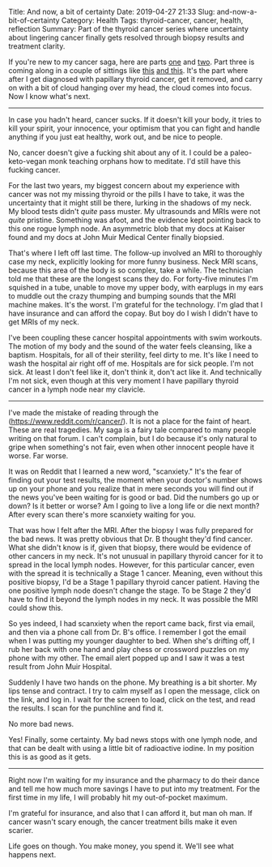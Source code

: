Title: And now, a bit of certainty
Date: 2019-04-27 21:33
Slug: and-now-a-bit-of-certainty
Category: Health
Tags: thyroid-cancer, cancer, health, reflection
Summary: Part of the thyroid cancer series where uncertainty about lingering cancer finally gets resolved through biopsy results and treatment clarity.

If you're new to my cancer saga, here are parts [one]({filename}my-thyroid-got-cancer.md) and [two]({filename}my-thyroid-got-cancer-one-year-later.md). Part three is coming along in a couple of sittings like [this]({filename}the-thing-that-wont-go-away.md) [and this]({filename}here-i-go-again.md). It's the part where after I get diagnosed with papillary thyroid cancer, get it removed, and carry on with a bit of cloud hanging over my head, the cloud comes into focus. Now I know what's next. 

---

In case you hadn't heard, cancer sucks. If it doesn't kill your body, it tries to kill your spirit, your innocence, your optimism that you can fight and handle anything if you just eat healthy, work out, and be nice to people. 

No, cancer doesn't give a fucking shit about any of it. I could be a paleo-keto-vegan monk teaching orphans how to meditate. I'd still have this fucking cancer. 

For the last two years, my biggest concern about my experience with cancer was not my missing thyroid or the pills I have to take, it was the uncertainty that it might still be there, lurking in the shadows of my neck. My blood tests didn't *quite* pass muster. My ultrasounds and MRIs were not *quite* pristine. Something was afoot, and the evidence kept pointing back to this one rogue lymph node. An asymmetric blob that my docs at Kaiser found and my docs at John Muir Medical Center finally biopsied. 

That's where I left off last time. The follow-up involved an MRI to thoroughly case my neck, explicitly looking for more funny business. Neck MRI scans, because this area of the body is so complex, take a while. The technician told me that these are the longest scans they do. For forty-five minutes I'm squished in a tube, unable to move my upper body, with earplugs in my ears to muddle out the crazy thumping and bumping sounds that the MRI machine makes. It's the worst. I'm grateful for the technology. I'm glad that I have insurance and can afford the copay. But boy do I wish I didn't have to get MRIs of my neck. 

I've been coupling these cancer hospital appointments with swim workouts. The motion of my body and the sound of the water feels cleansing, like a baptism. Hospitals, for all of their sterility, feel dirty to me. It's like I need to wash the hospital air right off of me. Hospitals are for sick people. I'm not sick. At least I don't feel like it, don't think it, don't act like it. And technically I'm not sick, even though at this very moment I have papillary thyroid cancer in a lymph node near my clavicle. 

---

I've made the mistake of reading through the (https://www.reddit.com/r/cancer/). It is not a place for the faint of heart. These are real tragedies. My saga is a fairy tale compared to many people writing on that forum. I can't complain, but I do because it's only natural to gripe when something's not fair, even when other innocent people have it worse. Far worse. 

It was on Reddit that I learned a new word, "scanxiety." It's the fear of finding out your test results, the moment when your doctor's number shows up on your phone and you realize that in mere seconds you will find out if the news you've been waiting for is good or bad. Did the numbers go up or down? Is it better or worse? Am I going to live a long life or die next month? After every scan there's more scanxiety waiting for you. 

That was how I felt after the MRI. After the biopsy I was fully prepared for the bad news. It was pretty obvious that Dr. B thought they'd find cancer. What she didn't know is if, given that biopsy, there would be evidence of other cancers in my neck. It's not unusual in papillary thyroid cancer for it to spread in the local lymph nodes. However, for this particular cancer, even with the spread it is technically a Stage 1 cancer. Meaning, even without this positive biopsy, I'd be a Stage 1 papillary thyroid cancer patient. Having the one positive lymph node doesn't change the stage. To be Stage 2 they'd have to find it beyond the lymph nodes in my neck. It was possible the MRI could show this. 

So yes indeed, I had scanxiety when the report came back, first via email, and then via a phone call from Dr. B's office. I remember I got the email when I was putting my younger daughter to bed. When she's drifting off, I rub her back with one hand and play chess or crossword puzzles on my phone with my other. The email alert popped up and I saw it was a test result from John Muir Hospital. 

Suddenly I have two hands on the phone. My breathing is a bit shorter. My lips tense and contract. I try to calm myself as I open the message, click on the link, and log in. I wait for the screen to load, click on the test, and read the results. I scan for the punchline and find it. 

No more bad news. 

Yes! Finally, some certainty. My bad news stops with one lymph node, and that can be dealt with using a little bit of radioactive iodine. In my position this is as good as it gets.

---

Right now I'm waiting for my insurance and the pharmacy to do their dance and tell me how much more savings I have to put into my treatment. For the first time in my life, I will probably hit my out-of-pocket maximum. 

I'm grateful for insurance, and also that I can afford it, but man oh man. If cancer wasn't scary enough, the cancer treatment bills make it even scarier. 

Life goes on though. You make money, you spend it. We'll see what happens next.